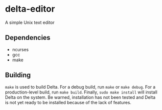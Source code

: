 # delta-editor

A simple Unix text editor

## Dependencies

- ncurses
- gcc
- make

## Building

`make` is used to build Delta. For a debug build, run `make` or `make debug`. For a production-level build, run `make build`. Finally, `sudo make install` will install Delta on the system. Be warned, installation has not been tested and Delta is not yet ready to be installed because of the lack of features.
